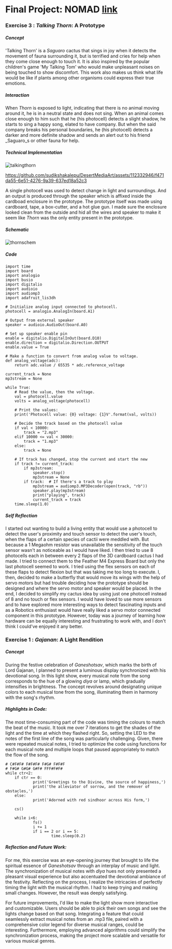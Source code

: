 # Final Project: NOMAD [link](https://desert.nyuadim.com/nomad/)

### Exercise 3 : _Talking Thorn_: A Prototype
##### Concept
'Talking Thorn' is a _Saguaro_ cactus that sings in joy when it detects the movement of fauna surrounding it, but is terrified and cries for help when they come close enough to touch it. It is also inspired by the popular children's game 'My Talking Tom' who would make unpleasant noises on being touched to show discomfort. This work also makes us think what life would be like if plants among other organisms could express their true emotions.

##### Interaction
When _Thorn_ is exposed to light, indicating that there is no animal moving around it, he is in a neutral state and does not sing. When an animal comes close enough to him such that he (his photocell) detects a slight shadow, he starts to sing a happy song, elated to have company. But when the said company breaks his personal boundaries, he (his photocell) detects a darker and more definite shadow and sends an alert out to his friend _Saguaro_s or other fauna for help.

##### Technical Implementation
![talkingthorn](https://github.com/sudikshakalepu/DesertMediaArt/assets/112332946/ab52f639-274f-4b67-8475-902fb1e4c023)

https://github.com/sudikshakalepu/DesertMediaArt/assets/112332946/f471da55-6e51-4276-9a39-637ed18a52c3

A single photocell was used to detect change in light and surroundings. And an output is produced through the speaker which is affixed inside the cardboad enclosure in the prototype. The prototype itself was made using cardboard, tape, a box-cutter, and a hot glue gun. I made sure the enclosure looked clean from the outside and hid all the wires and speaker to make it seem like _Thorn_ was the only entity present in the prototype.

##### Schematic
![thornschem](https://github.com/sudikshakalepu/DesertMediaArt/assets/112332946/5fdec249-2b35-4524-9651-834b938b5a03)

##### Code
   	import time
	import board
	import analogio
	import busio
	import digitalio
	import audioio
	import audiomp3
	import adafruit_lis3dh
	
	# Initialize analog input connected to photocell.
	photocell = analogio.AnalogIn(board.A1)
	
	# Output from external speaker
	speaker = audioio.AudioOut(board.A0)
	
	# Set up speaker enable pin
	enable = digitalio.DigitalInOut(board.D10)
	enable.direction = digitalio.Direction.OUTPUT
	enable.value = True
	
	# Make a function to convert from analog value to voltage.
	def analog_voltage(adc):
	    return adc.value / 65535 * adc.reference_voltage
	
	current_track = None
	mp3stream = None
	
	while True:
	    # Read the value, then the voltage.
	    val = photocell.value
	    volts = analog_voltage(photocell)
    
	    # Print the values:
	    print('Photocell value: {0} voltage: {1}V'.format(val, volts))
	    
	    # Decide the track based on the photocell value
	    if val < 10000:
	        track = "2.mp3"
	    elif 10000 <= val < 30000:
	        track = "1.mp3"
	    else:
	        track = None
	
	    # If track has changed, stop the current and start the new
	    if track != current_track:
	        if mp3stream:
	            speaker.stop()
	            mp3stream = None
	        if track:  # If there's a track to play
	            mp3stream = audiomp3.MP3Decoder(open(track, "rb"))
	            speaker.play(mp3stream)
	            print("playing", track)
	            current_track = track
	    time.sleep(1.0)
     
##### Self Reflection
I started out wanting to build a living entity that would use a photocell to detect the user's proximity and touch sensor to detect the user's touch, when the flaps of a certain species of cactii were meddled with. But because a 1 Megaohm resistor was unavailable the sensitivity of the touch sensor wasn't as noticeable as I would have liked. I then tried to use 8 photocells each in between every 2 flaps of the 3D cardboard cactus I had made. I tried to connect them to the Feather M4 Express Board but only the last photocell seemed to work. I tried using the flex sensors on each of these flaps to detect flexion but that was taking me too long to execute. 
I, then, decided to make a butterfly that would move its wings with the help of servo motors but had trouble deciding how the prototype should be designed and where the servo motor and speaker would be placed.
In the end, I decided to simplify my cactus idea by using just one photocell instead of 8 and no touch or flex sensors. I would have loved to use more sensors and to have explored more interesting ways to detect fascinating inputs and as a Robotics enthusiast would have really liked a servo motor connected component in this prototype. However, today was a journey of learning how hardware can be equally interesting and frustrating to work with, and I don't think I could've enjoyed it any better. 

### Exercise 1 : _Gajanan_: A Light Rendition

##### Concept
During the festive celebration of _Ganeshotsav_, which marks the birth of Lord Gajanan, I planned to present a luminous display synchronized with his devotional song. In this light show, every musical note from the song corresponds to the hue of a glowing _diya_ or lamp, which gradually intensifies in brightness. The concept revolves around designating unique colors to each musical tone from the song, illuminating them in harmony with the song's rhythm. 
##### Highlights in Code:
The most time-consuming part of the code was timing the colours to match the beat of the music. It took me over 7 iterations to get the shades of the light and the time at which they flashed right. So, setting the LED to the notes of the first line of the song was particularly challenging. Given, there were repeated musical notes, I tried to optimize the code using functions for each musical note and multiple loops that paused appropriately to match the flow of the song. 
```
# C#F#F# F#F#F# F#G# F#F#F
# F#G# G#G# G#F# FFF#F#F#
while ctr<2:
	if ctr == 0:
			print('Greetings to the Divine, the source of happiness,')
			print('the alleviator of sorrow, and the remover of obstacles,')
	else:
			print('Adorned with red sindhoor across His form,')
			
	cs()
	
	while i<6:
			fs()
			i += 1
			if i == 2 or i == 5:
					time.sleep(0.2)
```
##### Reflection and Future Work:
For me, this exercise was an eye-opening journey that brought to life the spiritual essence of _Ganeshotsav_ through an interplay of music and light. The synchronization of musical notes with _diya_ hues not only presented a pleasant visual experience but also accentuated the devotional ambiance of the festivity. Reflecting on the process, I realize the intricacies of perfectly timing the light with the musical rhythm. I had to keep trying and making small changes. However, the result was deeply satisfying.

For future improvements, I'd like to make the light show more interactive and customizable. Users should be able to pick their own songs and see the lights change based on that song. Integrating a feature that could seamlessly extract musical notes from an .mp3 file, paired with a comprehensive color legend for diverse musical ranges, could be interesting. Furthermore, employing advanced algorithms could simplify the synchronization process, making the project more scalable and versatile for various musical genres.
